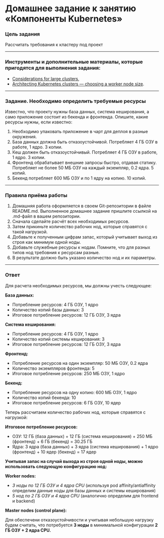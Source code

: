 # Домашнее задание к занятию «Компоненты Kubernetes»

### Цель задания

Рассчитать требования к кластеру под проект

------

### Инструменты и дополнительные материалы, которые пригодятся для выполнения задания:

- [Considerations for large clusters](https://kubernetes.io/docs/setup/best-practices/cluster-large/),
- [Architecting Kubernetes clusters — choosing a worker node size](https://learnk8s.io/kubernetes-node-size).

------

### Задание. Необходимо определить требуемые ресурсы
Известно, что проекту нужны база данных, система кеширования, а само приложение состоит из бекенда и фронтенда. Опишите, какие ресурсы нужны, если известно:

1. Необходимо упаковать приложение в чарт для деплоя в разные окружения. 
2. База данных должна быть отказоустойчивой. Потребляет 4 ГБ ОЗУ в работе, 1 ядро. 3 копии. 
3. Кеш должен быть отказоустойчивый. Потребляет 4 ГБ ОЗУ в работе, 1 ядро. 3 копии. 
4. Фронтенд обрабатывает внешние запросы быстро, отдавая статику. Потребляет не более 50 МБ ОЗУ на каждый экземпляр, 0.2 ядра. 5 копий. 
5. Бекенд потребляет 600 МБ ОЗУ и по 1 ядру на копию. 10 копий.

----

### Правила приёма работы

1. Домашняя работа оформляется в своем Git-репозитории в файле README.md. Выполненное домашнее задание пришлите ссылкой на .md-файл в вашем репозитории.
2. Сначала сделайте расчёт всех необходимых ресурсов.
3. Затем прикиньте количество рабочих нод, которые справятся с такой нагрузкой.
4. Добавьте к полученным цифрам запас, который учитывает выход из строя как минимум одной ноды. 
5. Добавьте служебные ресурсы к нодам. Помните, что для разных типов нод требовния к ресурсам разные. 
6. В результате должно быть указано количество нод и их параметры.
---
### Ответ

Для расчета необходимых ресурсов, мы должны учесть следующее:

**База данных:**

- Потребление ресурсов: 4 ГБ ОЗУ, 1 ядро
- Количество копий базы данных: 3
- Итоговое потребление ресурсов: 12 ГБ ОЗУ, 3 ядра

**Система кеширования:**

- Потребление ресурсов: 4 ГБ ОЗУ, 1 ядро
- Количество копий системы кеширования: 3
- Итоговое потребление ресурсов: 12 ГБ ОЗУ, 3 ядра

**Фронтенд:**

- Потребление ресурсов на один экземпляр: 50 МБ ОЗУ, 0.2 ядра
- Количество экземпляров фронтенда: 5
- Итоговое потребление ресурсов: 250 МБ ОЗУ, 1 ядро

**Бекенд:**

- Потребление ресурсов на одну копию: 600 МБ ОЗУ, 1 ядро
- Количество копий бекенда: 10
- Итоговое потребление ресурсов: 6 ГБ ОЗУ, 10 ядер


Теперь рассчитаем количество рабочих нод, которые справятся с нагрузкой:

**Итоговое потребление ресурсов:**

* ОЗУ: 12 ГБ (база данных) + 12 ГБ (система кеширования) + 250 МБ (фронтенд) + 6 ГБ (бекенд) = 30.25 ГБ
* Ядра: 3 ядра (база данных) + 3 ядра (система кеширования) + 1 ядро (фронтенд) + 10 ядер (бекенд) = 17 ядер

**Учитывая запас на случай выхода из строя одной ноды, можно использовать следующую конфигурацию нод:**

**Worker nodes:**
- *3 ноды по 12 ГБ ОЗУ и 4 ядра CPU* (используя pod affinity/antiaffinity определим данные ноды для  базы данных и системы кеширования)
- *5 нод по 2 ГБ ОЗУ и 4 ядра CPU* (аналогично определим для  frontend и backend)

**Master nodes (control plane):**

Для обеспечени отказоустойчивости и учитывая небольшую нагрузку будем считать, что потребуется **3 ноды** в минимальной конфигурации  **2 ГБ ОЗУ + 2 ядра CPU.**

